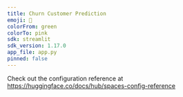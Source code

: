 ```yaml
---
title: Churn Customer Prediction
emoji: 🏢
colorFrom: green
colorTo: pink
sdk: streamlit
sdk_version: 1.17.0
app_file: app.py
pinned: false
---
```


Check out the configuration reference at https://huggingface.co/docs/hub/spaces-config-reference
